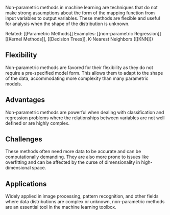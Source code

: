 
Non-parametric methods in machine learning are techniques that do not make strong assumptions about the form of the mapping function from input variables to output variables. These methods are flexible and useful for analysis when the shape of the distribution is unknown.

Related: [[Parametric Methods]]
Examples: [[non-parametric Regression]] [[Kernel Methods]], [[Decision Trees]], K-Nearest Neighbors ([[KNN]])
## Flexibility
Non-parametric methods are favored for their flexibility as they do not require a pre-specified model form. This allows them to adapt to the shape of the data, accommodating more complexity than many parametric models.
## Advantages
Non-parametric methods are powerful when dealing with classification and regression problems where the relationships between variables are not well defined or are highly complex.
## Challenges
These methods often need more data to be accurate and can be computationally demanding. They are also more prone to issues like overfitting and can be affected by the curse of dimensionality in high-dimensional space.
## Applications
Widely applied in image processing, pattern recognition, and other fields where data distributions are complex or unknown, non-parametric methods are an essential tool in the machine learning toolbox.
